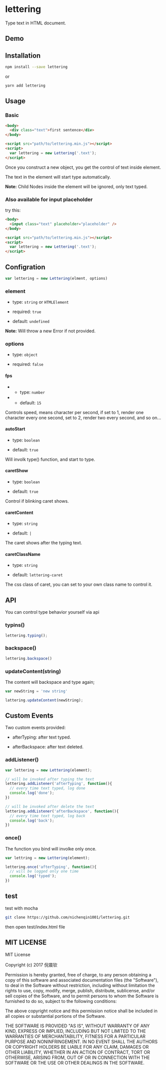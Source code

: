 # lettering

Type text in HTML document.

## Demo

## Installation

```bash
npm install --save lettering
```

or

```bash
yarn add lettering
```

## Usage

### Basic

```html
<body>
  <div class="text">first sentence</div>
</body>

<script src="path/to/lettering.min.js"></script>
<script>
  var lettering = new Lettering('.text');
</script>
```

Once you construct a new object, you get the control of text inside element.

The text in the element will start type automatically.

**Note:** Child Nodes inside the element will be ignored, only text typed.

### Also available for input placeholder

try this:

```html
<body>
  <input class="text" placeholder="placeholder" />
</body>

<script src="path/to/lettering.min.js"></script>
<script>
  var lettering = new Lettering('.text');
</script>
```

## Configration

```javascript
var lettering = new Lettering(elment, options)
```

### element

- type: `string` or `HTMLElement`

- required: `true`

- default: `undefined`

**Note:** Will throw a new Error if not provided.

### options

- type: `object`

- required: `false`

#### fps

- - type: `number`

- - default: `15`

Controls speed, means character per second, if set to 1, render one character every one second, set to 2, render two every second, and so on...

#### autoStart

- type: `boolean`

- default: `true`

Will involk type() function, and start to type.

#### caretShow

- type: `boolean`

- default: `true`

Control if blinking caret shows.

#### caretContent

- type: `string`

- default: `|`

The caret shows after the typing text.

#### caretClassName

- type: `string`

- default: `lettering-caret`

The css class of caret, you can set to your own class name to control it.

## API

You can control type behavior yourself via api

### typins()

```javascript
lettering.typing();
```

### backspace()

```javascript
lettering.backspace()
```

### updateContent(string)

The content will backspace and type again;

```javascript
var newString = 'new string'

lattering.updateContent(newString);
```

## Custom Events

Two custom events provided:

- afterTyping: after text typed.

- afterBackspace: after text deleted.

### addListener()

```javascript
var lettering = new Lettering(element);

// will be invoked after typing the text
lettering.addListener('afterTyping', function(){
  // every time text typed, log done
  console.log('done');
})

// will be invoked after delete the text
lettering.addListener('afterBackspace', function(){
  // every time text typed, log back
  console.log('back');
})
```

### once()

The function you bind will involke only once.

```javascript
var lettring = new Lettering(element);

lettering.once('afterTyping', function(){
  // will be logged only one time
  console.log('typed');
})
```

## test

test with mocha

```bash
git clone https://github.com/nichenqin1001/lettering.git
```

then open test/index.html file

## MIT LICENSE

MIT License

Copyright (c) 2017 倪晨钦

Permission is hereby granted, free of charge, to any person obtaining a copy
of this software and associated documentation files (the "Software"), to deal
in the Software without restriction, including without limitation the rights
to use, copy, modify, merge, publish, distribute, sublicense, and/or sell
copies of the Software, and to permit persons to whom the Software is
furnished to do so, subject to the following conditions:

The above copyright notice and this permission notice shall be included in all
copies or substantial portions of the Software.

THE SOFTWARE IS PROVIDED "AS IS", WITHOUT WARRANTY OF ANY KIND, EXPRESS OR
IMPLIED, INCLUDING BUT NOT LIMITED TO THE WARRANTIES OF MERCHANTABILITY,
FITNESS FOR A PARTICULAR PURPOSE AND NONINFRINGEMENT. IN NO EVENT SHALL THE
AUTHORS OR COPYRIGHT HOLDERS BE LIABLE FOR ANY CLAIM, DAMAGES OR OTHER
LIABILITY, WHETHER IN AN ACTION OF CONTRACT, TORT OR OTHERWISE, ARISING FROM,
OUT OF OR IN CONNECTION WITH THE SOFTWARE OR THE USE OR OTHER DEALINGS IN THE
SOFTWARE.
